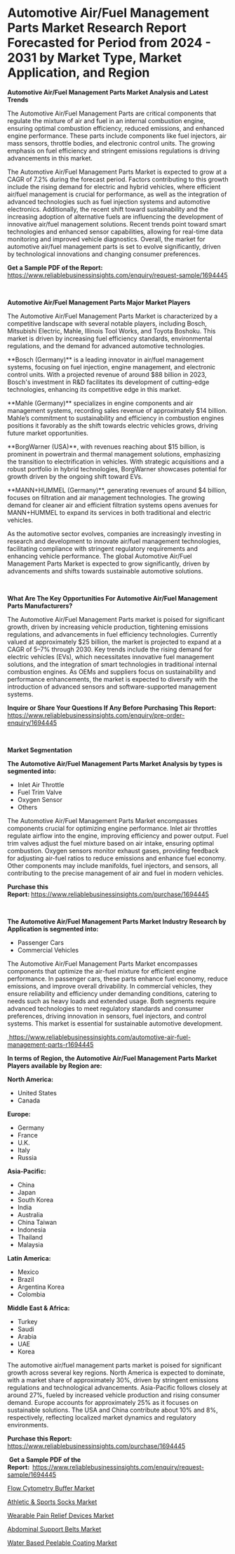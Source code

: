 <p><h1>Automotive Air/Fuel Management Parts Market Research Report Forecasted for Period from 2024 -  2031 by Market Type, Market Application, and Region</h1></p><p><strong>Automotive Air/Fuel Management Parts Market Analysis and Latest Trends</strong></p>
<p><p>The Automotive Air/Fuel Management Parts are critical components that regulate the mixture of air and fuel in an internal combustion engine, ensuring optimal combustion efficiency, reduced emissions, and enhanced engine performance. These parts include components like fuel injectors, air mass sensors, throttle bodies, and electronic control units. The growing emphasis on fuel efficiency and stringent emissions regulations is driving advancements in this market.</p><p>The Automotive Air/Fuel Management Parts Market is expected to grow at a CAGR of 7.2% during the forecast period. Factors contributing to this growth include the rising demand for electric and hybrid vehicles, where efficient air/fuel management is crucial for performance, as well as the integration of advanced technologies such as fuel injection systems and automotive electronics. Additionally, the recent shift toward sustainability and the increasing adoption of alternative fuels are influencing the development of innovative air/fuel management solutions. Recent trends point toward smart technologies and enhanced sensor capabilities, allowing for real-time data monitoring and improved vehicle diagnostics. Overall, the market for automotive air/fuel management parts is set to evolve significantly, driven by technological innovations and changing consumer preferences.</p></p>
<p><strong>Get a Sample PDF of the Report:&nbsp;</strong> <a href="https://www.reliablebusinessinsights.com/enquiry/request-sample/1694445?utm_campaign=113&utm_medium=2&utm_source=Github&utm_content=ia&utm_term=05112024&utm_id=automotive-airfuel-management-parts">https://www.reliablebusinessinsights.com/enquiry/request-sample/1694445</a></p>
<p>&nbsp;</p>
<p><strong>Automotive Air/Fuel Management Parts Major Market Players</strong></p>
<p><p>The Automotive Air/Fuel Management Parts Market is characterized by a competitive landscape with several notable players, including Bosch, Mitsubishi Electric, Mahle, Illinois Tool Works, and Toyota Boshoku. This market is driven by increasing fuel efficiency standards, environmental regulations, and the demand for advanced automotive technologies.</p><p>**Bosch (Germany)** is a leading innovator in air/fuel management systems, focusing on fuel injection, engine management, and electronic control units. With a projected revenue of around $88 billion in 2023, Bosch's investment in R&D facilitates its development of cutting-edge technologies, enhancing its competitive edge in this market.</p><p>**Mahle (Germany)** specializes in engine components and air management systems, recording sales revenue of approximately $14 billion. Mahle’s commitment to sustainability and efficiency in combustion engines positions it favorably as the shift towards electric vehicles grows, driving future market opportunities.</p><p>**BorgWarner (USA)**, with revenues reaching about $15 billion, is prominent in powertrain and thermal management solutions, emphasizing the transition to electrification in vehicles. With strategic acquisitions and a robust portfolio in hybrid technologies, BorgWarner showcases potential for growth driven by the ongoing shift toward EVs.</p><p>**MANN+HUMMEL (Germany)**, generating revenues of around $4 billion, focuses on filtration and air management technologies. The growing demand for cleaner air and efficient filtration systems opens avenues for MANN+HUMMEL to expand its services in both traditional and electric vehicles.</p><p>As the automotive sector evolves, companies are increasingly investing in research and development to innovate air/fuel management technologies, facilitating compliance with stringent regulatory requirements and enhancing vehicle performance. The global Automotive Air/Fuel Management Parts Market is expected to grow significantly, driven by advancements and shifts towards sustainable automotive solutions.</p></p>
<p>&nbsp;</p>
<p><strong>What Are The Key Opportunities For Automotive Air/Fuel Management Parts Manufacturers?</strong></p>
<p><p>The Automotive Air/Fuel Management Parts market is poised for significant growth, driven by increasing vehicle production, tightening emissions regulations, and advancements in fuel efficiency technologies. Currently valued at approximately $25 billion, the market is projected to expand at a CAGR of 5–7% through 2030. Key trends include the rising demand for electric vehicles (EVs), which necessitates innovative fuel management solutions, and the integration of smart technologies in traditional internal combustion engines. As OEMs and suppliers focus on sustainability and performance enhancements, the market is expected to diversify with the introduction of advanced sensors and software-supported management systems.</p></p>
<p><strong>Inquire or Share Your Questions If Any Before Purchasing This Report:</strong> <a href="https://www.reliablebusinessinsights.com/enquiry/pre-order-enquiry/1694445?utm_campaign=113&utm_medium=2&utm_source=Github&utm_content=ia&utm_term=05112024&utm_id=automotive-airfuel-management-parts">https://www.reliablebusinessinsights.com/enquiry/pre-order-enquiry/1694445</a></p>
<p>&nbsp;</p>
<p><strong>Market Segmentation</strong></p>
<p><strong>The Automotive Air/Fuel Management Parts Market Analysis by types is segmented into:</strong></p>
<p><ul><li>Inlet Air Throttle</li><li>Fuel Trim Valve</li><li>Oxygen Sensor</li><li>Others</li></ul></p>
<p><p>The Automotive Air/Fuel Management Parts Market encompasses components crucial for optimizing engine performance. Inlet air throttles regulate airflow into the engine, improving efficiency and power output. Fuel trim valves adjust the fuel mixture based on air intake, ensuring optimal combustion. Oxygen sensors monitor exhaust gases, providing feedback for adjusting air-fuel ratios to reduce emissions and enhance fuel economy. Other components may include manifolds, fuel injectors, and sensors, all contributing to the precise management of air and fuel in modern vehicles.</p></p>
<p><strong>Purchase this Report:&nbsp;</strong><a href="https://www.reliablebusinessinsights.com/purchase/1694445?utm_campaign=113&utm_medium=2&utm_source=Github&utm_content=ia&utm_term=05112024&utm_id=automotive-airfuel-management-parts">https://www.reliablebusinessinsights.com/purchase/1694445</a></p>
<p>&nbsp;</p>
<p><strong>The Automotive Air/Fuel Management Parts Market Industry Research by Application is segmented into:</strong></p>
<p><ul><li>Passenger Cars</li><li>Commercial Vehicles</li></ul></p>
<p><p>The Automotive Air/Fuel Management Parts Market encompasses components that optimize the air-fuel mixture for efficient engine performance. In passenger cars, these parts enhance fuel economy, reduce emissions, and improve overall drivability. In commercial vehicles, they ensure reliability and efficiency under demanding conditions, catering to needs such as heavy loads and extended usage. Both segments require advanced technologies to meet regulatory standards and consumer preferences, driving innovation in sensors, fuel injectors, and control systems. This market is essential for sustainable automotive development.</p></p>
<p><a href="https://www.reliablebusinessinsights.com/automotive-air-fuel-management-parts-r1694445?utm_campaign=113&utm_medium=2&utm_source=Github&utm_content=ia&utm_term=05112024&utm_id=automotive-airfuel-management-parts">&nbsp;https://www.reliablebusinessinsights.com/automotive-air-fuel-management-parts-r1694445</a></p>
<p><strong>In terms of Region, the Automotive Air/Fuel Management Parts Market Players available by Region are:</strong></p>
<p>
    <p> <strong> North America: </strong>
        <ul>
            <li>United States</li>
            <li>Canada</li>
        </ul>
        </p> 
    <p> <strong> Europe: </strong>
        <ul>
            <li>Germany</li>
            <li>France</li>
            <li>U.K.</li>
            <li>Italy</li>
            <li>Russia</li>
        </ul>
        </p> 
    <p> <strong> Asia-Pacific: </strong>
        <ul>
            <li>China</li>
            <li>Japan</li>
            <li>South Korea</li>
            <li>India</li>
            <li>Australia</li>
            <li>China Taiwan</li>
            <li>Indonesia</li>
            <li>Thailand</li>
            <li>Malaysia</li>
        </ul>
        </p> 
    <p> <strong> Latin America: </strong>
        <ul>
            <li>Mexico</li>
            <li>Brazil</li>
            <li>Argentina Korea</li>
            <li>Colombia</li>
        </ul>
        </p> 
    <p> <strong> Middle East & Africa: </strong>
        <ul>
            <li>Turkey</li>
            <li>Saudi</li>
            <li>Arabia</li>
            <li>UAE</li>
            <li>Korea</li>
        </ul>
    </p>
    </p>
<p><p>The automotive air/fuel management parts market is poised for significant growth across several key regions. North America is expected to dominate, with a market share of approximately 30%, driven by stringent emissions regulations and technological advancements. Asia-Pacific follows closely at around 27%, fueled by increased vehicle production and rising consumer demand. Europe accounts for approximately 25% as it focuses on sustainable solutions. The USA and China contribute about 10% and 8%, respectively, reflecting localized market dynamics and regulatory environments.</p></p>
<p><strong>Purchase this Report: </strong><a href="https://www.reliablebusinessinsights.com/purchase/1694445?utm_campaign=113&utm_medium=2&utm_source=Github&utm_content=ia&utm_term=05112024&utm_id=automotive-airfuel-management-parts">https://www.reliablebusinessinsights.com/purchase/1694445</a></p>
<p>&nbsp;<strong>Get a Sample PDF of the Report:&nbsp;&nbsp;</strong><a href="https://www.reliablebusinessinsights.com/enquiry/request-sample/1694445?utm_campaign=113&utm_medium=2&utm_source=Github&utm_content=ia&utm_term=05112024&utm_id=automotive-airfuel-management-parts">https://www.reliablebusinessinsights.com/enquiry/request-sample/1694445</a></p>
<p><strong></strong></p>
<p><p><a href="https://issuu.com/reportprime-2/docs/flow-cytometry-buffer-market-size-2_7e7ef8cdc1c25e?utm_campaign=113&utm_medium=2&utm_source=Github&utm_content=ia&utm_term=05112024&utm_id=automotive-airfuel-management-parts">Flow Cytometry Buffer Market</a></p><p><a href="https://github.com/florjvdva/Market-Research-Report-List-1/blob/main/athletic-sports-socks-market.md?utm_campaign=113&utm_medium=2&utm_source=Github&utm_content=ia&utm_term=05112024&utm_id=automotive-airfuel-management-parts">Athletic & Sports Socks Market</a></p><p><a href="https://issuu.com/reportprime-2/docs/wearable-pain-relief-devices-market_2c1c8818c06d64?utm_campaign=113&utm_medium=2&utm_source=Github&utm_content=ia&utm_term=05112024&utm_id=automotive-airfuel-management-parts">Wearable Pain Relief Devices Market</a></p><p><a href="https://issuu.com/reportprime-2/docs/abdominal-support-belts-market-size_6f71e55ad695c9?utm_campaign=113&utm_medium=2&utm_source=Github&utm_content=ia&utm_term=05112024&utm_id=automotive-airfuel-management-parts">Abdominal Support Belts Market</a></p><p><a href="https://github.com/LoretaDushku585/Market-Research-Report-List-1/blob/main/water-based-peelable-coating-market.md?utm_campaign=113&utm_medium=2&utm_source=Github&utm_content=ia&utm_term=05112024&utm_id=automotive-airfuel-management-parts">Water Based Peelable Coating Market</a></p></p>